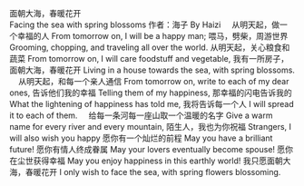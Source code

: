 
面朝大海，春暖花开	
Facing the sea with spring blossoms
作者：海子	By Haizi
 	 
从明天起，做一个幸福的人	From tomorrow on, I will be a happy man;
喂马，劈柴，周游世界	Grooming, chopping, and traveling all over the world.
从明天起，关心粮食和蔬菜	From tomorrow on, I will care foodstuff and vegetable,
我有一所房子，面朝大海，春暖花开	Living in a house towards the sea, with spring blossoms.
 	 
从明天起，和每一个亲人通信	From tomorrow on, write to each of my dear ones,
告诉他们我的幸福	Telling them of my happiness,
那幸福的闪电告诉我的	What the lightening of happiness has told me,
我将告诉每一个人	I will spread it to each of them.
 	 
给每一条河每一座山取一个温暖的名字	Give a warm name for every river and every mountain,
陌生人，我也为你祝福	Strangers, I will also wish you happy
愿你有一个灿烂的前程	May you have a brilliant future!
愿你有情人终成眷属	May your lovers eventually become spouse!
愿你在尘世获得幸福	May you enjoy happiness in this earthly world!
我只愿面朝大海，春暖花开	I only wish to face the sea, with spring flowers blossoming.
